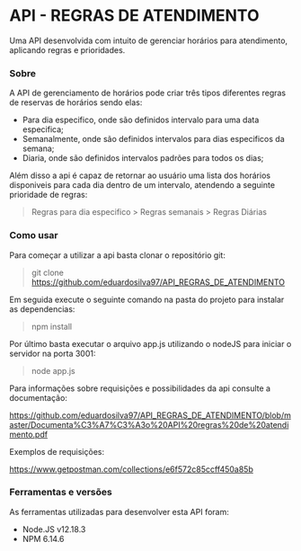# API - REGRAS DE ATENDIMENTO

Uma API desenvolvida com intuito de gerenciar horários para atendimento, aplicando regras e prioridades.

### Sobre

A API de gerenciamento de horários pode criar três tipos diferentes regras de reservas de horários sendo elas:

- Para dia especifico, onde são definidos intervalo para uma data especifica;
- Semanalmente, onde são definidos intervalos para dias especificos da semana;
- Diaria, onde são definidos intervalos padrões para todos os dias; 

Além disso a api é capaz de retornar ao usuário uma lista dos horários disponiveis para cada dia dentro de um intervalo, atendendo a seguinte prioridade de regras:
 > Regras para dia especifico > Regras semanais > Regras Diárias
 
 ### Como usar
 
 Para começar a utilizar a api basta clonar o repositório git:

 > git clone https://github.com/eduardosilva97/API_REGRAS_DE_ATENDIMENTO
 
 Em seguida execute o seguinte comando na pasta do projeto para instalar as dependencias:
 
 > npm install
 
 Por último basta executar o arquivo app.js utilizando o nodeJS para iniciar o servidor na porta 3001:
 
 > node app.js
 
 Para informações sobre requisições e possibilidades da api consulte a documentação:
 
 https://github.com/eduardosilva97/API_REGRAS_DE_ATENDIMENTO/blob/master/Documenta%C3%A7%C3%A3o%20API%20regras%20de%20atendimento.pdf
 
 Exemplos de requisições:
 
 https://www.getpostman.com/collections/e6f572c85ccff450a85b
 
 ### Ferramentas e versões
 
 As ferramentas utilizadas para desenvolver esta API foram:
 
 - Node.JS	v12.18.3
 - NPM	6.14.6
